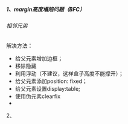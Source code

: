 ##### 1、margin高度塌陷问题（BFC）

###### 相邻兄弟

解决方法：

- 给父元素增加边框；
- 移除隐藏
- 利用浮动（不建议，这样盒子高度不能撑开）；
- 给父元素添加position: fixed；
- 给父元素设置display:table;
- 使用伪元素clearfix
- 

2、